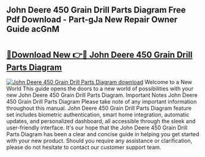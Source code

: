 ## John Deere 450 Grain Drill Parts Diagram Free Pdf Download - Part-gJa New Repair Owner Guide acGnM

# <h2><a href="http://dfsol71.blite.top/?on=John+Deere+450+Grain+Drill+Parts+Diagram">🔗Download New 👉🔴 John Deere 450 Grain Drill Parts Diagram</a></h2>

[![John Deere 450 Grain Drill Parts Diagram download](https://i.imgur.com/lujVjoI.png)](http://dfsol71.blite.top/?on=John+Deere+450+Grain+Drill+Parts+Diagram)
Welcome to a New World This guide opens the doors to a new world of possibilities with your new John Deere 450 Grain Drill Parts Diagram. Important Notes John Deere 450 Grain Drill Parts Diagram Please take note of any important information throughout this manual. John Deere 450 Grain Drill Parts Diagram feature set includes biometric authentication, smart home integration, automatic updates, and personalized dashboard, all accessible through the sleek and user-friendly interface. It's our hope that the John Deere 450 Grain Drill Parts Diagram has been a clear and concise guide in helping you get started with your new product. Should you require any assistance or clarification, please do not hesitate to contact our customer support team.
